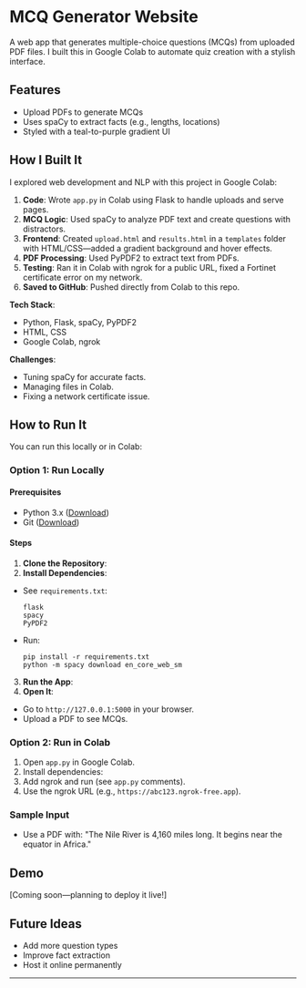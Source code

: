 # MCQ Generator Website

A web app that generates multiple-choice questions (MCQs) from uploaded PDF files. I built this in Google Colab to automate quiz creation with a stylish interface.

## Features
- Upload PDFs to generate MCQs
- Uses spaCy to extract facts (e.g., lengths, locations)
- Styled with a teal-to-purple gradient UI

## How I Built It
I explored web development and NLP with this project in Google Colab:
1. **Code**: Wrote `app.py` in Colab using Flask to handle uploads and serve pages.
2. **MCQ Logic**: Used spaCy to analyze PDF text and create questions with distractors.
3. **Frontend**: Created `upload.html` and `results.html` in a `templates` folder with HTML/CSS—added a gradient background and hover effects.
4. **PDF Processing**: Used PyPDF2 to extract text from PDFs.
5. **Testing**: Ran it in Colab with ngrok for a public URL, fixed a Fortinet certificate error on my network.
6. **Saved to GitHub**: Pushed directly from Colab to this repo.

**Tech Stack**:
- Python, Flask, spaCy, PyPDF2
- HTML, CSS
- Google Colab, ngrok

**Challenges**:
- Tuning spaCy for accurate facts.
- Managing files in Colab.
- Fixing a network certificate issue.

## How to Run It
You can run this locally or in Colab:

### Option 1: Run Locally
#### Prerequisites
- Python 3.x ([Download](https://www.python.org/downloads/))
- Git ([Download](https://git-scm.com))

#### Steps
1. **Clone the Repository**:
2. **Install Dependencies**:
- See `requirements.txt`:
  ```
  flask
  spacy
  PyPDF2
  ```
- Run:
  ```
  pip install -r requirements.txt
  python -m spacy download en_core_web_sm
  ```
3. **Run the App**:
4. **Open It**:
- Go to `http://127.0.0.1:5000` in your browser.
- Upload a PDF to see MCQs.

### Option 2: Run in Colab
1. Open `app.py` in Google Colab.
2. Install dependencies:
3. Add ngrok and run (see `app.py` comments).
4. Use the ngrok URL (e.g., `https://abc123.ngrok-free.app`).

### Sample Input
- Use a PDF with: "The Nile River is 4,160 miles long. It begins near the equator in Africa."

## Demo
[Coming soon—planning to deploy it live!]

## Future Ideas
- Add more question types
- Improve fact extraction
- Host it online permanently

---
